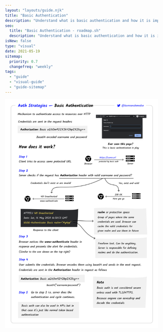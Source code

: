 ```yaml
---
layout: "layouts/guide.njk"
title: "Basic Authentication"
description: "Understand what is basic authentication and how it is implemented"
seo:
  title: "Basic Authentication - roadmap.sh"
  description: "Understand what is basic authentication and how it is implemented"
isNew: false
type: "visual"
date: 2021-05-19
sitemap:
  priority: 0.7
  changefreq: "weekly"
tags:
  - "guide"
  - "visual-guide"
  - "guide-sitemap"
---
```


[![](/guides/basic-authentication.png)](/guides/basic-authentication.png)

